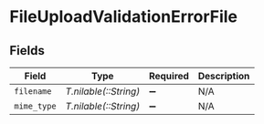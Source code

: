# FileUploadValidationErrorFile


## Fields

| Field                 | Type                  | Required              | Description           |
| --------------------- | --------------------- | --------------------- | --------------------- |
| `filename`            | *T.nilable(::String)* | :heavy_minus_sign:    | N/A                   |
| `mime_type`           | *T.nilable(::String)* | :heavy_minus_sign:    | N/A                   |